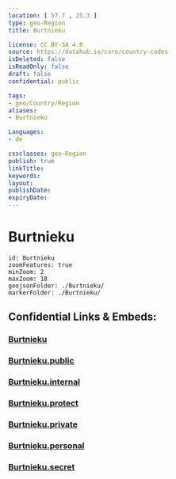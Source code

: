```yaml
---
location: [ 57.7 , 25.3 ] 
type: geo-Region
title: Burtnieku

license: CC BY-SA 4.0
source: https://datahub.io/core/country-codes
isDeleted: false
isReadOnly: false
draft: false
confidential: public

tags:
- geo/Country/Region
aliases:
- Burtnieku

Languages:
- de

cssclasses: geo-Region
publish: true
linkTitle: 
keywords: 
layout: 
publishDate: 
expiryDate: 
---
```


# Burtnieku

```leaflet
id: Burtnieku
zoomFeatures: true 
minZoom: 2 
maxZoom: 18
geojsonFolder: ./Burtnieku/
markerFolder: ./Burtnieku/
```


## Confidential Links & Embeds: 

### [Burtnieku](/_Standards/Earth/Continent/Europe/Europe~North/Latvia/Counties/Burtnieku.md) 

### [Burtnieku.public](/_public/Earth/Continent/Europe/Europe~North/Latvia/Counties/Burtnieku.public.md) 

### [Burtnieku.internal](/_internal/Earth/Continent/Europe/Europe~North/Latvia/Counties/Burtnieku.internal.md) 

### [Burtnieku.protect](/_protect/Earth/Continent/Europe/Europe~North/Latvia/Counties/Burtnieku.protect.md) 

### [Burtnieku.private](/_private/Earth/Continent/Europe/Europe~North/Latvia/Counties/Burtnieku.private.md) 

### [Burtnieku.personal](/_personal/Earth/Continent/Europe/Europe~North/Latvia/Counties/Burtnieku.personal.md) 

### [Burtnieku.secret](/_secret/Earth/Continent/Europe/Europe~North/Latvia/Counties/Burtnieku.secret.md)

